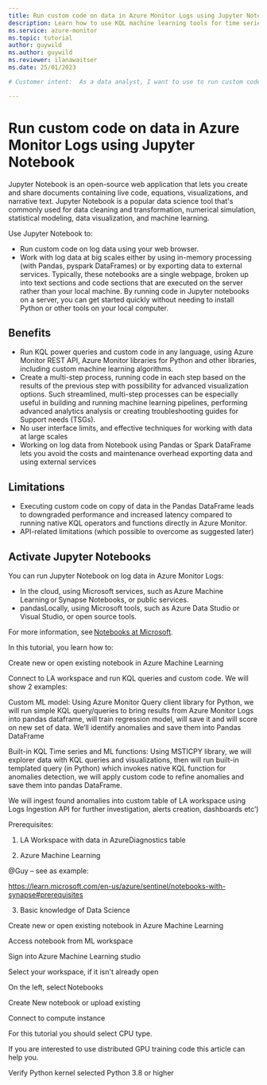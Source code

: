 ```yaml
---
title: Run custom code on data in Azure Monitor Logs using Jupyter Notebook
description: Learn how to use KQL machine learning tools for time series analysis and anomaly detection in Azure Monitor Log Analytics. 
ms.service: azure-monitor
ms.topic: tutorial 
author: guywild
ms.author: guywild
ms.reviewer: ilanawaitser
ms.date: 25/01/2023

# Customer intent:  As a data analyst, I want to use to run custom code on data in Azure Monitor Logs using Jupyter Notebook to gain insights without having to export data outside of Azure Monitor.

---
```

# Run custom code on data in Azure Monitor Logs using Jupyter Notebook
 

Jupyter Notebook is an open-source web application that lets you create and share documents containing live code, equations, visualizations, and narrative text. Jupyter Notebook is a popular data science tool that's commonly used for data cleaning and transformation, numerical simulation, statistical modeling, data visualization, and machine learning. 

Use Jupyter Notebook to: 
- Run custom code on log data using your web browser. 
- Work with log data at big scales either by using in-memory processing (with Pandas, pyspark DataFrames) or by exporting data to external services. Typically, these notebooks are a single webpage, broken up into text sections and code sections that are executed on the server rather than your local machine. By running code in Jupyter notebooks on a server, you can get started quickly without needing to install Python or other tools on your local computer. 

## Benefits 

- Run KQL power queries and custom code in any language, using Azure Monitor REST API, Azure Monitor libraries for Python and other libraries, including custom machine learning algorithms. 
- Create a multi-step process, running code in each step based on the results of the previous step with possibility for advanced visualization options. Such streamlined, multi-step processes can be especially useful in building and running machine learning pipelines, performing advanced analytics analysis or creating troubleshooting guides for Support needs (TSGs). 
- No user interface limits, and effective techniques for working with data at large scales  
- Working on log data from Notebook using Pandas or Spark DataFrame lets you avoid the costs and maintenance overhead exporting data and using external services 

## Limitations 

- Executing custom code on copy of data in the Pandas DataFrame leads to downgraded performance and increased latency compared to running native KQL operators and functions directly in Azure Monitor. 
- API-related limitations (which possible to overcome as suggested later) 

## Activate Jupyter Notebooks 

You can run Jupyter Notebook on log data in Azure Monitor Logs: 
- In the cloud, using Microsoft services, such as Azure Machine Learning or Synapse Notebooks, or public services. 
- pandasLocally, using Microsoft tools, such as Azure Data Studio or Visual Studio, or open source tools.  

For more information, see [Notebooks at Microsoft](https://visualstudio.microsoft.com/vs/features/notebooks-at-microsoft/).  

In this tutorial, you learn how to: 

Create new or open existing notebook in Azure Machine Learning 

Connect to LA workspace and run KQL queries and custom code. We will show 2 examples: 

Custom ML model: Using Azure Monitor Query client library for Python, we will run simple KQL query/queries to bring results from Azure Monitor Logs into pandas dataframe, will train regression model, will save it and will score on new set of data. We’ll identify anomalies and save them into Pandas DataFrame 

Built-in KQL Time series and ML functions: Using MSTICPY library, we will explorer data with KQL queries and visualizations,  then will run built-in templated query (in Python) which invokes native KQL function for anomalies detection, we will apply custom code to refine anomalies and save them into pandas DataFrame. 

We will ingest found anomalies into custom table of LA workspace using Logs Ingestion API for further investigation,  alerts creation, dashboards etc’) 

Prerequisites: 

1.  LA Workspace with data in AzureDiagnostics table 

2. Azure Machine Learning  

@Guy – see as example: 

https://learn.microsoft.com/en-us/azure/sentinel/notebooks-with-synapse#prerequisites 


3. Basic knowledge of Data Science  

Create new or open existing notebook in Azure Machine Learning 

Access notebook from ML workspace 

Sign into Azure Machine Learning studio 

Select your workspace, if it isn't already open 

On the left, select Notebooks 

Create New notebook or upload existing  

Connect to compute instance  

For this tutorial you should select CPU type. 

If you are interested to use distributed GPU training code this article can help you. 
 

Verify Python kernel selected Python 3.8 or higher 


 

 